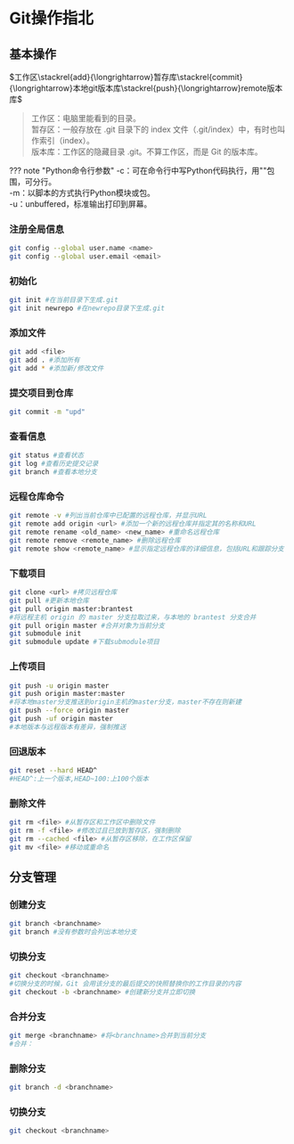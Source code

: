 # Git操作指北

## 基本操作

$工作区\stackrel{add}{\longrightarrow}暂存库\stackrel{commit}{\longrightarrow}本地git版本库\stackrel{push}{\longrightarrow}remote版本库$ 

>工作区：电脑里能看到的目录。<br>
>暂存区：一般存放在 .git 目录下的 index 文件（.git/index）中，有时也叫作索引（index）。<br>
>版本库：工作区的隐藏目录 .git。不算工作区，而是 Git 的版本库。

??? note "Python命令行参数"
	-c：可在命令行中写Python代码执行，用""包围，可分行。<br>
	-m：以脚本的方式执行Python模块或包。<br>
	-u：unbuffered，标准输出打印到屏幕。

### 注册全局信息

```bash
git config --global user.name <name>
git config --global user.email <email>
```

### 初始化

```bash
git init #在当前目录下生成.git
git init newrepo #在newrepo目录下生成.git
```

### 添加文件

```bash
git add <file>
git add . #添加所有
git add * #添加新/修改文件
```

### 提交项目到仓库

```bash
git commit -m "upd"
```

### 查看信息

```bash
git status #查看状态
git log #查看历史提交记录
git branch #查看本地分支
```

### 远程仓库命令

```bash
git remote -v #列出当前仓库中已配置的远程仓库，并显示URL
git remote add origin <url> #添加一个新的远程仓库并指定其的名称和URL
git remote rename <old_name> <new_name> #重命名远程仓库
git remote remove <remote_name> #删除远程仓库
git remote show <remote_name> #显示指定远程仓库的详细信息，包括URL和跟踪分支
```

### 下载项目

```bash
git clone <url> #拷贝远程仓库
git pull #更新本地仓库
git pull origin master:brantest
#将远程主机 origin 的 master 分支拉取过来，与本地的 brantest 分支合并
git pull origin master #合并对象为当前分支
git submodule init
git submodule update #下载submodule项目
```

### 上传项目

```bash
git push -u origin master
git push origin master:master
#将本地master分支推送到origin主机的master分支，master不存在则新建
git push --force origin master
git push -uf origin master
#本地版本与远程版本有差异，强制推送
```

### 回退版本

```bash
git reset --hard HEAD^
#HEAD^:上一个版本,HEAD~100:上100个版本
```

### 删除文件

```bash
git rm <file> #从暂存区和工作区中删除文件
git rm -f <file> #修改过且已放到暂存区，强制删除
git rm --cached <file> #从暂存区移除，在工作区保留
git mv <file> #移动或重命名
```



## 分支管理

### 创建分支

```bash
git branch <branchname>
git branch #没有参数时会列出本地分支
```

### 切换分支

```bash
git checkout <branchname>
#切换分支的时候，Git 会用该分支的最后提交的快照替换你的工作目录的内容
git checkout -b <branchname> #创建新分支并立即切换
```

### 合并分支

```bash
git merge <branchname> #将<branchname>合并到当前分支
#合并：
```

### 删除分支

```bash
git branch -d <branchname>
```

### 切换分支

```bash
git checkout <branchname>
```

